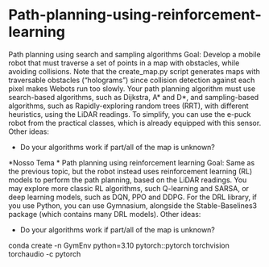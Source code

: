 # Path-planning-using-reinforcement-learning


Path planning using search and sampling algorithms
Goal: Develop a mobile robot that must traverse a set of points in a map with obstacles, while avoiding collisions.
Note that the create_map.py script generates maps with traversable obstacles (“holograms”) since collision detection against each pixel makes Webots run too slowly.
Your path planning algorithm must use search-based algorithms, such as Dijkstra, A* and D*, and sampling-based algorithms, such as Rapidly-exploring random trees (RRT), with different heuristics, using the LiDAR readings. To simplify, you can use the e-puck robot from the practical classes, which is already equipped with this sensor.
Other ideas:
- Do your algorithms work if part/all of the map is unknown?


*Nosso Tema *
Path planning using reinforcement learning
Goal: Same as the previous topic, but the robot instead uses reinforcement learning (RL) models to perform the path planning, based on the LiDAR readings. You may explore more classic RL algorithms, such Q-learning and SARSA, or deep learning models, such as DQN, PPO and DDPG. For the DRL library, if you use Python, you can use Gymnasium, alongside the Stable-Baselines3 package (which contains many DRL models).
Other ideas:
- Do your algorithms work if part/all of the map is unknown?





conda create -n GymEnv python=3.10 pytorch::pytorch torchvision torchaudio -c pytorch